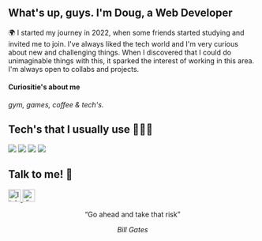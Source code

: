 <h2 align="left">What's up, guys. I'm Doug, a Web Developer</h2>

<p align="left">🌍 I started my journey in 2022, when some friends started studying and invited me to join. I've always liked the tech world and I'm very curious about new and challenging things. When I discovered that I could do unimaginable things with this, it sparked the interest of working in this area. I'm always open to collabs and projects.</p>

<h4>Curiositie's about me </h4>
<i>gym, games, coffee & tech's.</i>

<h2 align="left">Tech's that I usually use 👨🏽‍💻</h2>
<div align="left">
  <img src="https://img.shields.io/badge/TypeScript-007ACC?style=for-the-badge&logo=typescript&logoColor=white" target="_blank">
  <img src="https://img.shields.io/badge/JavaScript-F7DF1E?style=for-the-badge&logo=javascript&logoColor=black" target="_blank">
  <img src="https://img.shields.io/badge/React-20232A?style=for-the-badge&logo=react&logoColor=61DAFB" target="_blank">
  <img src="https://img.shields.io/badge/styled--components-DB7093?style=for-the-badge&logo=styled-components&logoColor=white" target="_blank">
</div>

<h2 align="left">Talk to me! 🚀</h2>

<div align="left">
  <a href="https://www.linkedin.com/in/dougsbispo/" target="_blank">
    <img src="https://img.shields.io/static/v1?message=LinkedIn&logo=linkedin&label=&color=0077B5&logoColor=white&labelColor=&style=for-the-badge" height="25" alt="linkedin logo"  />
  </a>
  <a href="dougsb" target="_blank">
    <img src="https://img.shields.io/static/v1?message=Discord&logo=discord&label=&color=7289DA&logoColor=white&labelColor=&style=for-the-badge" height="25" alt="discord logo"  />
  </a>
</div>

<p align="center">“Go ahead and take that risk”</p>
<p align="center"><i>Bill Gates</i></p>



